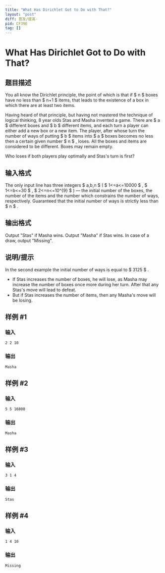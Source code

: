 ```yaml
---
title: "What Has Dirichlet Got to Do with That?"
layout: "post"
diff: 普及/提高-
pid: CF39E
tag: []
---
```


# What Has Dirichlet Got to Do with That?

## 题目描述

You all know the Dirichlet principle, the point of which is that if $ n $ boxes have no less than $ n+1 $ items, that leads to the existence of a box in which there are at least two items.

Having heard of that principle, but having not mastered the technique of logical thinking, 8 year olds Stas and Masha invented a game. There are $ a $ different boxes and $ b $ different items, and each turn a player can either add a new box or a new item. The player, after whose turn the number of ways of putting $ b $ items into $ a $ boxes becomes no less then a certain given number $ n $ , loses. All the boxes and items are considered to be different. Boxes may remain empty.

Who loses if both players play optimally and Stas's turn is first?

## 输入格式

The only input line has three integers $ a,b,n $ ( $ 1<=a<=10000 $ , $ 1<=b<=30 $ , $ 2<=n<=10^{9} $ ) — the initial number of the boxes, the number of the items and the number which constrains the number of ways, respectively. Guaranteed that the initial number of ways is strictly less than $ n $ .

## 输出格式

Output "Stas" if Masha wins. Output "Masha" if Stas wins. In case of a draw, output "Missing".

## 说明/提示

In the second example the initial number of ways is equal to $ 3125 $ .

- If Stas increases the number of boxes, he will lose, as Masha may increase the number of boxes once more during her turn. After that any Stas's move will lead to defeat.
- But if Stas increases the number of items, then any Masha's move will be losing.

## 样例 #1

### 输入

```
2 2 10

```

### 输出

```
Masha

```

## 样例 #2

### 输入

```
5 5 16808

```

### 输出

```
Masha

```

## 样例 #3

### 输入

```
3 1 4

```

### 输出

```
Stas

```

## 样例 #4

### 输入

```
1 4 10

```

### 输出

```
Missing

```

